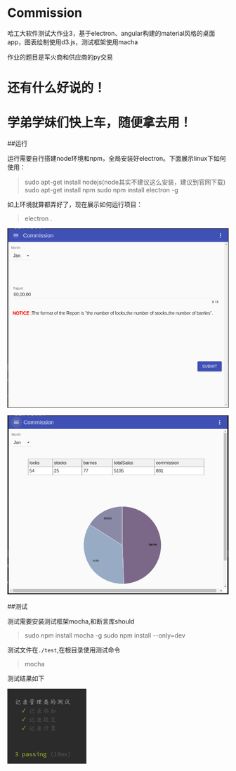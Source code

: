 # Commission
哈工大软件测试大作业3，基于electron、angular构建的material风格的桌面app，图表绘制使用d3.js，测试框架使用macha

作业的题目是军火商和供应商的py交易

# 还有什么好说的！
# 学弟学妹们快上车，随便拿去用！

##运行

运行需要自行搭建node环境和npm，全局安装好electron。下面展示linux下如何使用：

>sudo apt-get install nodejs(node其实不建议这么安装，建议到官网下载)
sudo apt-get install npm
sudo npm install electron -g

如上环境就算都弄好了，现在展示如何运行项目：

>electron .

![结果1](./img/result1.png)

![结果2](./img/result2.png)

##测试

测试需要安装测试框架mocha,和断言库should

>sudo npm install mocha -g
sudo npm install --only=dev

测试文件在`./test`,在根目录使用测试命令

>mocha

测试结果如下

![测试](./img/test.png)